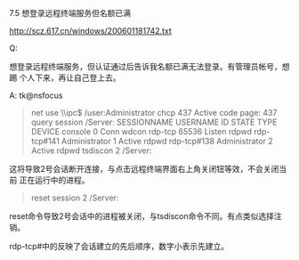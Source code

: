 7.5 想登录远程终端服务但名额已满

http://scz.617.cn/windows/200601181742.txt

Q:

想登录远程终端服务，但认证通过后告诉我名额已满无法登录。有管理员帐号，想踢
个人下来，再让自己登上去。

A: tk@nsfocus

> net use \\<target>\ipc$ <password> /user:Administrator
> chcp 437
Active code page: 437
> query session /Server:<target>
 SESSIONNAME       USERNAME                 ID  STATE   TYPE        DEVICE
 console                                     0  Conn    wdcon
 rdp-tcp                                 65536  Listen  rdpwd
 rdp-tcp#141       Administrator             1  Active  rdpwd
 rdp-tcp#138       Administrator             2  Active  rdpwd
> tsdiscon 2 /Server:<target>

这将导致2号会话断开连接，与点击远程终端界面右上角关闭钮等效，不会关闭当前
正在运行中的进程。

> reset session 2 /Server:<target>

reset命令导致2号会话中的进程被关闭，与tsdiscon命令不同。有点类似选择注销。

rdp-tcp#<num>中的<num>反映了会话建立的先后顺序，数字小表示先建立。
